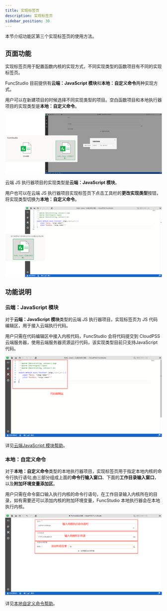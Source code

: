```yaml
---
title: 实现标签页
description: 实现标签页
sidebar_position: 30
---
```


本节介绍功能区第三个实现标签页的使用方法。

## 页面功能

实现标签页用于配置函数内核的实现方式，不同实现类型的函数项目有不同的实现标签页。

FuncStudio 目前提供有**云端：JavaScript 模块**和**本地：自定义命令**两种实现方式。

用户可以在新建项目的时候选择不同实现类型的项目。空白函数项目和本地执行器项目的实现类型是**本地：自定义命令**。

![本地自定义命令](./1.png)

云端 JS 执行器项目的实现类型是**云端：JavaScript 模块**。

用户也可以在云端 JS 执行器项目实现标签页下点击工具栏的**更改实现类型**按钮，将实现类型切换为**本地：自定义命令**。

![云端JavaScript 模块](./2.png)

## 功能说明

### 云端：JavaScript 模块

对于**云端：JavaScript 模块**类型的云端 JS 执行器项目，实现标签页为 JS 代码编辑区，用于接入云端执行代码。

用户只需在代码编辑区中接入内核代码，FuncStudio 会将代码提交到 CloudPSS 云端服务器，使用云端服务器资源运行代码，该实现类型目前只支持JavaScript 代码。

![实现标签页云端JavaScript 模块](./3.png)

详见[云端JavaScript 模块帮助](../design/cloud/index.md)。

### 本地：自定义命令

对于**本地：自定义命令**类型的本地执行器项目，实现标签页用于指定本地内核的命令行执行语句,由三部分组成上面的**命令行输入窗口**、下面的**工作目录输入窗口**，以及**附加环境变量添加区**。

用户只需在命令窗口输入执行内核的命令行语句，在工作目录输入内核所在的目录，如有需要还可以添加内核的附加环境变量，FuncStudio 本地执行器会在本地执行内核。

![实现标签页本地自定义命令](./4.png)

详见[本地自定义命令帮助](../design/local/index.md)。






